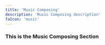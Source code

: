 ```yaml
---
title: 'Music Composing'
description: 'Music Composing description'
faIcon: 'music'
---
```


### This is the Music Composing Section
